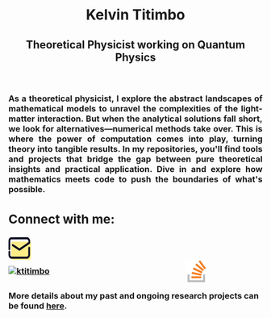 <h1 align=center>Kelvin Titimbo</h2>
<h2 align=center>Theoretical Physicist working on Quantum Physics<h3>
<br>
<p align="justify">As a theoretical physicist, I explore the abstract landscapes of mathematical models to unravel the complexities of the light-matter interaction. But when the analytical solutions fall short, we look for alternatives—numerical methods take over. This is where the power of computation comes into play, turning theory into tangible results. In my repositories, you'll find tools and projects that bridge the gap between pure theoretical insights and practical application. Dive in and explore how mathematics meets code to push the boundaries of what's possible.</p>
<be>


<h2 style="text-align: left;">Connect with me:</h2> 
<p style="text-align: left;">
    <a href="mailto:titimbo@caltech.edu" target="_blank" rel="noopener noreferrer" style="display: inline-block; margin-right: 50px;">
        <img src="https://github.com/ktitimbo/my_icons/blob/main/icons/envelope_email_icon.svg" alt="email" width="45" height="45" style="vertical-align: middle; margin-right: 100px;" />
    </a>
    <a href="https://linkedin.com/in/ktitimbo" target="_blank" rel="noopener noreferrer" style="display: inline-block; margin-right: 20px;">
        <img src="https://upload.wikimedia.org/wikipedia/commons/thumb/8/81/LinkedIn_icon.svg/64px-LinkedIn_icon.svg.png?20210220164014" alt="ktitimbo" width="45" height="45" style="vertical-align: middle; margin-right: 15em;" />
    </a>
    <a href="https://stackoverflow.com/users/7144583" target="_blank" rel="noopener noreferrer">
        <img src="https://github.com/ktitimbo/my_icons/blob/main/icons/Stack_Overflow_icon.svg" alt="stackoverflow" width="45" height="45" style="vertical-align: middle;" />
    </a>
</p>

<p>More details about my past and ongoing research projects can be found 
<a href="https://ktitimbo.github.io/" target="_blank" rel="noopener noreferrer">here</a>.
</p>
